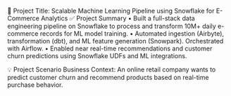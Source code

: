 🔧 Project Title: Scalable Machine Learning Pipeline using Snowflake for E-Commerce Analytics
✅ Project Summary
• Built a full-stack data engineering pipeline on Snowflake to process and transform 10M+ daily e-commerce records for ML model training.
• Automated ingestion (Airbyte), transformation (dbt), and ML feature generation (Snowpark). Orchestrated with Airflow.
• Enabled near real-time recommendations and customer churn predictions using Snowflake UDFs and ML integrations.

💡 Project Scenario
Business Context:
An online retail company wants to predict customer churn and recommend products based on real-time purchase behavior.

